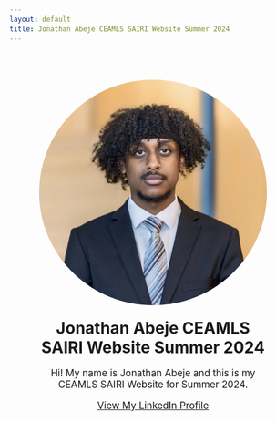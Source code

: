 ```yaml
---
layout: default
title: Jonathan Abeje CEAMLS SAIRI Website Summer 2024
---
```


<div style="text-align: center; padding: 50px; max-width: 1000px; margin: 0 auto;">

   <img src="assets/img/IMG_6974.jpg" alt="Profile Image" style="max-width: 400px; height: auto; border-radius: 50%;">

   <h1 style="font-size: 2em; margin-top: 20px;">Jonathan Abeje CEAMLS SAIRI Website Summer 2024</h1>

   <p style="font-size: 1.2em;">Hi! My name is Jonathan Abeje and this is my CEAMLS SAIRI Website for Summer 2024.</p>

   <p style="font-size: 1.2em;"><a href="https://www.linkedin.com/in/jonathan-abeje/" target="_blank">View My LinkedIn Profile</a></p>

</div>
